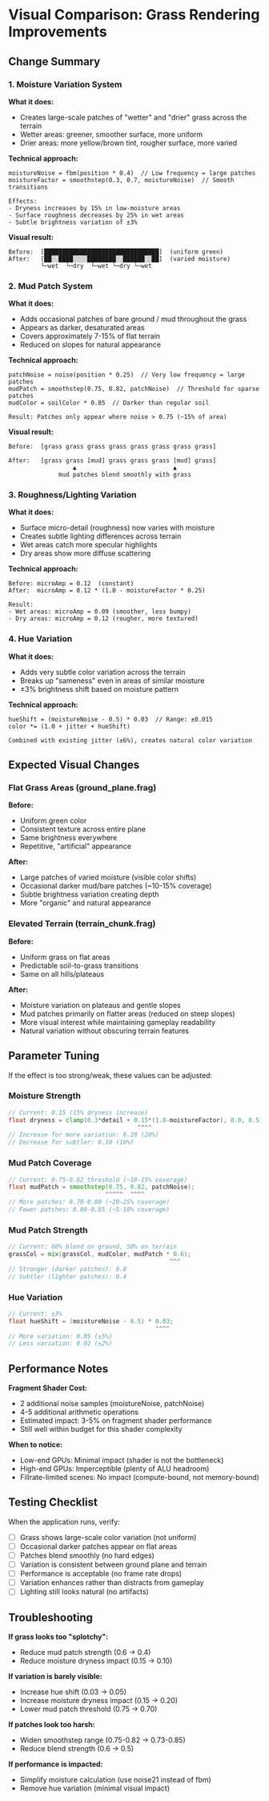 # Visual Comparison: Grass Rendering Improvements

## Change Summary

### 1. Moisture Variation System

**What it does:**
- Creates large-scale patches of "wetter" and "drier" grass across the terrain
- Wetter areas: greener, smoother surface, more uniform
- Drier areas: more yellow/brown tint, rougher surface, more varied

**Technical approach:**
```
moistureNoise = fbm(position * 0.4)  // Low frequency = large patches
moistureFactor = smoothstep(0.3, 0.7, moistureNoise)  // Smooth transitions

Effects:
- Dryness increases by 15% in low-moisture areas
- Surface roughness decreases by 25% in wet areas  
- Subtle brightness variation of ±3%
```

**Visual result:**
```
Before:  [████████████████████████████████]  (uniform green)
After:   [██░░████░░░░████████░░██████░░██]  (varied moisture)
         └─wet  └─dry  └─wet └─dry └─wet
```

### 2. Mud Patch System

**What it does:**
- Adds occasional patches of bare ground / mud throughout the grass
- Appears as darker, desaturated areas
- Covers approximately 7-15% of flat terrain
- Reduced on slopes for natural appearance

**Technical approach:**
```
patchNoise = noise(position * 0.25)  // Very low frequency = large patches
mudPatch = smoothstep(0.75, 0.82, patchNoise)  // Threshold for sparse patches
mudColor = soilColor * 0.85  // Darker than regular soil

Result: Patches only appear where noise > 0.75 (~15% of area)
```

**Visual result:**
```
Before:  [grass grass grass grass grass grass grass grass]

After:   [grass grass [mud] grass grass grass [mud] grass]
                  ▲                           ▲
              mud patches blend smoothly with grass
```

### 3. Roughness/Lighting Variation

**What it does:**
- Surface micro-detail (roughness) now varies with moisture
- Creates subtle lighting differences across terrain
- Wet areas catch more specular highlights
- Dry areas show more diffuse scattering

**Technical approach:**
```
Before: microAmp = 0.12  (constant)
After:  microAmp = 0.12 * (1.0 - moistureFactor * 0.25)

Result: 
- Wet areas: microAmp = 0.09 (smoother, less bumpy)
- Dry areas: microAmp = 0.12 (rougher, more textured)
```

### 4. Hue Variation

**What it does:**
- Adds very subtle color variation across the terrain
- Breaks up "sameness" even in areas of similar moisture
- ±3% brightness shift based on moisture pattern

**Technical approach:**
```
hueShift = (moistureNoise - 0.5) * 0.03  // Range: ±0.015
color *= (1.0 + jitter + hueShift)

Combined with existing jitter (±6%), creates natural color variation
```

## Expected Visual Changes

### Flat Grass Areas (ground_plane.frag)

**Before:**
- Uniform green color
- Consistent texture across entire plane
- Same brightness everywhere
- Repetitive, "artificial" appearance

**After:**
- Large patches of varied moisture (visible color shifts)
- Occasional darker mud/bare patches (~10-15% coverage)
- Subtle brightness variation creating depth
- More "organic" and natural appearance

### Elevated Terrain (terrain_chunk.frag)

**Before:**
- Uniform grass on flat areas
- Predictable soil-to-grass transitions
- Same on all hills/plateaus

**After:**
- Moisture variation on plateaus and gentle slopes
- Mud patches primarily on flatter areas (reduced on steep slopes)
- More visual interest while maintaining gameplay readability
- Natural variation without obscuring terrain features

## Parameter Tuning

If the effect is too strong/weak, these values can be adjusted:

### Moisture Strength
```glsl
// Current: 0.15 (15% dryness increase)
float dryness = clamp(0.3*detail + 0.15*(1.0-moistureFactor), 0.0, 0.5);
                                    ^^^^
// Increase for more variation: 0.20 (20%)
// Decrease for subtler: 0.10 (10%)
```

### Mud Patch Coverage
```glsl
// Current: 0.75-0.82 threshold (~10-15% coverage)
float mudPatch = smoothstep(0.75, 0.82, patchNoise);
                           ^^^^^  ^^^^
// More patches: 0.70-0.80 (~20-25% coverage)
// Fewer patches: 0.80-0.85 (~5-10% coverage)
```

### Mud Patch Strength
```glsl
// Current: 60% blend on ground, 50% on terrain
grassCol = mix(grassCol, mudColor, mudPatch * 0.6);
                                             ^^^
// Stronger (darker patches): 0.8
// Subtler (lighter patches): 0.4
```

### Hue Variation
```glsl
// Current: ±3%
float hueShift = (moistureNoise - 0.5) * 0.03;
                                         ^^^^
// More variation: 0.05 (±5%)
// Less variation: 0.02 (±2%)
```

## Performance Notes

**Fragment Shader Cost:**
- 2 additional noise samples (moistureNoise, patchNoise)
- 4-5 additional arithmetic operations
- Estimated impact: 3-5% on fragment shader performance
- Still well within budget for this shader complexity

**When to notice:**
- Low-end GPUs: Minimal impact (shader is not the bottleneck)
- High-end GPUs: Imperceptible (plenty of ALU headroom)
- Fillrate-limited scenes: No impact (compute-bound, not memory-bound)

## Testing Checklist

When the application runs, verify:

- [ ] Grass shows large-scale color variation (not uniform)
- [ ] Occasional darker patches appear on flat areas
- [ ] Patches blend smoothly (no hard edges)
- [ ] Variation is consistent between ground plane and terrain
- [ ] Performance is acceptable (no frame rate drops)
- [ ] Variation enhances rather than distracts from gameplay
- [ ] Lighting still looks natural (no artifacts)

## Troubleshooting

**If grass looks too "splotchy":**
- Reduce mud patch strength (0.6 → 0.4)
- Reduce moisture dryness impact (0.15 → 0.10)

**If variation is barely visible:**
- Increase hue shift (0.03 → 0.05)
- Increase moisture dryness impact (0.15 → 0.20)
- Lower mud patch threshold (0.75 → 0.70)

**If patches look too harsh:**
- Widen smoothstep range (0.75-0.82 → 0.73-0.85)
- Reduce blend strength (0.6 → 0.5)

**If performance is impacted:**
- Simplify moisture calculation (use noise21 instead of fbm)
- Remove hue variation (minimal visual impact)
